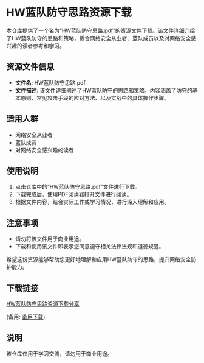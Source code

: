 # HW蓝队防守思路资源下载

本仓库提供了一个名为“HW蓝队防守思路.pdf”的资源文件下载。该文件详细介绍了HW蓝队防守的思路和策略，适合网络安全从业者、蓝队成员以及对网络安全感兴趣的读者参考和学习。

## 资源文件信息

- **文件名**: HW蓝队防守思路.pdf
- **文件描述**: 该文件详细阐述了HW蓝队防守的思路和策略，内容涵盖了防守的基本原则、常见攻击手段的应对方法、以及实战中的具体操作步骤。

## 适用人群

- 网络安全从业者
- 蓝队成员
- 对网络安全感兴趣的读者

## 使用说明

1. 点击仓库中的“HW蓝队防守思路.pdf”文件进行下载。
2. 下载完成后，使用PDF阅读器打开文件进行阅读。
3. 根据文件内容，结合实际工作或学习情况，进行深入理解和应用。

## 注意事项

- 请勿将该文件用于商业用途。
- 下载和使用该文件即表示您同意遵守相关法律法规和道德规范。

希望这份资源能够帮助您更好地理解和应用HW蓝队防守的思路，提升网络安全防护能力。

## 下载链接
[HW蓝队防守思路资源下载分享](https://pan.quark.cn/s/326719c6bccc) 

(备用: [备用下载](https://pan.baidu.com/s/1qYf503TUfKPHRiPFkEToSg?pwd=1234))

## 说明

该仓库仅用于学习交流，请勿用于商业用途。
